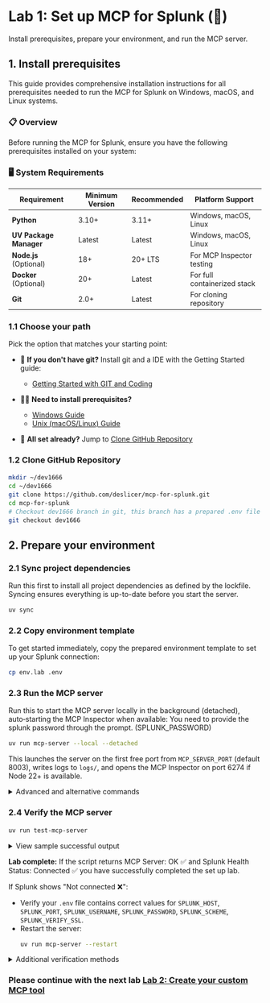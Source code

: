 
# Lab 1: Set up MCP for Splunk (🔧)

Install prerequisites, prepare your environment, and run the MCP server.

## 1. Install prerequisites

This guide provides comprehensive installation instructions for all prerequisites needed to run the MCP for Splunk on Windows, macOS, and Linux systems.

### 📋 Overview

Before running the MCP for Splunk, ensure you have the following prerequisites installed on your system:

### 🖥️ **System Requirements**

| Requirement | Minimum Version | Recommended | Platform Support |
|-------------|-----------------|-------------|------------------|
| **Python** | 3.10+ | 3.11+ | Windows, macOS, Linux |
| **UV Package Manager** | Latest | Latest | Windows, macOS, Linux |
| **Node.js** (Optional) | 18+ | 20+ LTS | For MCP Inspector testing |
| **Docker** (Optional) | 20+ | Latest | For full containerized stack |
| **Git** | 2.0+ | Latest | For cloning repository |

### 1.1 Choose your path

Pick the option that matches your starting point:

- 🐣 **If you don't have git?** Install git and a IDE with the Getting Started guide:
  - [Getting Started with GIT and Coding](docs/mcp/BEGINNERS_SETUP.md)

- 🧑‍💼 **Need to install prerequisites?**
  - [Windows Guide](docs/mcp/WINDOWS_GUIDE.md)
  - [Unix (macOS/Linux) Guide](docs/mcp/NIX_GUIDE.md)

- 🥷 **All set already?** Jump to [Clone GitHub Repository](#clone-repo)

<a id="clone-repo"></a>
### 1.2 Clone GitHub Repository

```bash
mkdir ~/dev1666
cd ~/dev1666
git clone https://github.com/deslicer/mcp-for-splunk.git
cd mcp-for-splunk
# Checkout dev1666 branch in git, this branch has a prepared .env file for you.
git checkout dev1666
```

<a id="prepare-env"></a>
## 2. Prepare your environment


### 2.1 Sync project dependencies

Run this first to install all project dependencies as defined by the lockfile. Syncing ensures everything is up-to-date before you start the server.

```bash
uv sync
```

### 2.2 Copy environment template

To get started immediately, copy the prepared environment template to set up your Splunk connection:

```bash
cp env.lab .env
```

### 2.3 Run the MCP server

Run this to start the MCP server locally in the background (detached), auto‑starting the MCP Inspector when available:
You need to provide the splunk password through the prompt. (SPLUNK_PASSWORD)

```bash
uv run mcp-server --local --detached
```

This launches the server on the first free port from `MCP_SERVER_PORT` (default 8003), writes logs to `logs/`, and opens the MCP Inspector on port 6274 if Node 22+ is available.

<details>
<summary>Advanced and alternative commands</summary>

- Stream logs in the current terminal (foreground):

```bash
uv run mcp-server --local
```

- Start without MCP Inspector (skip auto‑start):

```bash
uv run mcp-server --local --no-inspector
```

- Detached without Inspector combined:

```bash
uv run mcp-server --local --detached --no-inspector
```

- Stop all running local/Docker services started by these helpers:

```bash
uv run mcp-server --stop
```

- Access points after start (defaults):
  - MCP Server (HTTP): `http://localhost:8003`
  - MCP Server API: `http://localhost:8003/mcp/`
  - MCP Inspector (if started): `http://localhost:6274`

- Logs:
  - Server process: `logs/mcp_server.log`
  - MCP Inspector: `logs/inspector.log`
  - In‑app server log: `logs/mcp_splunk_server.log`

</details>

### 2.4 Verify the MCP server

```bash
uv run test-mcp-server
```

<details>
<summary>View sample successful output</summary>

```bash
== MCP Server Check ==
URL: http://0.0.0.0:8003/mcp/
• MCP Server: OK ✅
• Tools: 39 | Resources: 17

-- Splunk Health --
• Status: Connected ✅
• Server: sh-i-0b8d6e25a.deslicer.splunkcloud.com
• Version: 9.3.2411.113
• Source: server_config
```
</details>

**Lab complete:** If the script returns MCP Server: OK ✅ and Splunk Health  Status: Connected ✅ you have successfully completed the set up lab.

If Splunk shows "Not connected ❌":

- Verify your `.env` file contains correct values for `SPLUNK_HOST`, `SPLUNK_PORT`, `SPLUNK_USERNAME`, `SPLUNK_PASSWORD`, `SPLUNK_SCHEME`, `SPLUNK_VERIFY_SSL`.
- Restart the server:
  ```bash
  uv run mcp-server --restart
  ```

<details>
<summary>Additional verification methods</summary>

Using MCP Inspector

- Verify MCP status
  - Open `http://localhost:6274`
  - Click Connect

***Running in Docker***

<p align="center">
  <img src="media/mcp_server_connect_docker.png" alt="MCP Inspector connected to Docker server" />
</p>

Connect to browse tools, resources and prompts

***Running on localhost***

<p align="center">
  <img src="media/mcp_server_connect.png" alt="MCP Inspector connected to local server" />
</p>

Connect to browse tools, resources and prompts

- Verify Splunk connectivity
  - Click "list_resources" to load available resources
  - Click the 'Splunk_Health_Status' resource
  - Confirm the response contains `status: "healthy"` in the `text` object


**Lab complete:** If you see ```"status":"healthy"``` in the text object your MCP server is set up and connected to Splunk ✅

Using Health Dashboard
- Navigate to `http://localhost:8003`
- Verify that Service Status is <span style="color: green; font-weight: 600;">Running</span> and Splunk Connection is <span style="color: green; font-weight: 600;">Connected</span>
</details>


### Please continue with the next lab [Lab 2: Create your custom MCP tool](create-your-custom-mcp-tool.md)

